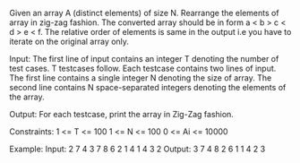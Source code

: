 Given an array A (distinct elements) of size N. Rearrange the elements of array in zig-zag fashion. The converted array should be in form a < b > c < d > e < f. The relative order of elements is same in the output i.e you have to iterate on the original array only.

Input:
The first line of input contains an integer T denoting the number of test cases. T testcases follow. Each testcase contains two lines of input. The first line contains a single integer N denoting the size of array.
The second line contains N space-separated integers denoting the elements of the array.

Output:
For each testcase, print the array in Zig-Zag fashion.

Constraints:
1 <= T <= 100
1 <= N <= 100
0 <= Ai <= 10000

Example:
Input:
2
7
4 3 7 8 6 2 1
4
1 4 3 2
Output:
3 7 4 8 2 6 1
1 4 2 3